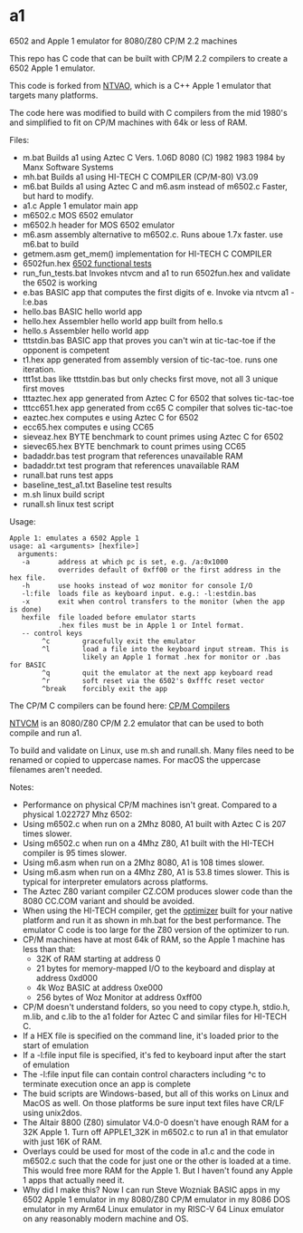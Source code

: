 # a1
6502 and Apple 1 emulator for 8080/Z80 CP/M 2.2 machines

This repo has C code that can be built with CP/M 2.2 compilers to create a 6502 Apple 1 emulator.

This code is forked from [NTVAO](https://github.com/davidly/ntvao), which is a C++ Apple 1 emulator that targets many platforms.

The code here was modified to build with C compilers from the mid 1980's and simplified to fit on CP/M machines with 64k or less of RAM.

Files:

   - m.bat        Builds a1 using Aztec C Vers. 1.06D 8080  (C) 1982 1983 1984 by Manx Software Systems
   - mh.bat       Builds a1 using HI-TECH C COMPILER (CP/M-80) V3.09
   - m6.bat       Builds a1 using Aztec C and m6.asm instead of m6502.c Faster, but hard to modify.
   - a1.c         Apple 1 emulator main app
   - m6502.c      MOS 6502 emulator
   - m6502.h      header for MOS 6502 emulator
   - m6.asm       assembly alternative to m6502.c. Runs aboue 1.7x faster. use m6.bat to build
   - getmem.asm   get_mem() implementation for HI-TECH C COMPILER
   - 6502fun.hex  [6502 functional tests](https://github.com/Klaus2m5/6502_65C02_functional_tests)
   - run_fun_tests.bat Invokes ntvcm and a1 to run 6502fun.hex and validate the 6502 is working
   - e.bas        BASIC app that computes the first digits of e. Invoke via ntvcm a1 -l:e.bas
   - hello.bas    BASIC hello world app
   - hello.hex    Assembler hello world app built from hello.s
   - hello.s      Assembler hello world app
   - tttstdin.bas BASIC app that proves you can't win at tic-tac-toe if the opponent is competent
   - t1.hex       app generated from assembly version of tic-tac-toe. runs one iteration.
   - ttt1st.bas   like tttstdin.bas but only checks first move, not all 3 unique first moves
   - tttaztec.hex app generated from Aztec C for 6502 that solves tic-tac-toe
   - tttcc651.hex app generated from cc65 C compiler that solves tic-tac-toe
   - eaztec.hex   computes e using Aztec C for 6502
   - ecc65.hex    computes e using CC65
   - sieveaz.hex  BYTE benchmark to count primes using Aztec C for 6502
   - sievec65.hex BYTE benchmark to count primes using CC65
   - badaddr.bas  test program that references unavailable RAM
   - badaddr.txt  test program that references  unavailable RAM
   - runall.bat   runs test apps
   - baseline_test_a1.txt Baseline test results
   - m.sh         linux build script
   - runall.sh    linux test script

Usage:

    Apple 1: emulates a 6502 Apple 1
    usage: a1 <arguments> [hexfile>]
      arguments:
       -a       address at which pc is set, e.g. /a:0x1000
                overrides default of 0xff00 or the first address in the hex file.
       -h       use hooks instead of woz monitor for console I/O
       -l:file  loads file as keyboard input. e.g.: -l:estdin.bas
       -x       exit when control transfers to the monitor (when the app is done)
       hexfile  file loaded before emulator starts
                .hex files must be in Apple 1 or Intel format.
       -- control keys
            ^c        gracefully exit the emulator
            ^l        load a file into the keyboard input stream. This is
                      likely an Apple 1 format .hex for monitor or .bas for BASIC
            ^q        quit the emulator at the next app keyboard read
            ^r        soft reset via the 6502's 0xfffc reset vector
            ^break    forcibly exit the app

The CP/M C compilers can be found here: [CP/M Compilers](https://github.com/davidly/cpm_compilers)

[NTVCM](https://github.com/davidly/cpm_compilers) is an 8080/Z80 CP/M 2.2 emulator that can be used to both compile and run a1.

To build and validate on Linux, use m.sh and runall.sh. Many files need to be renamed or copied to uppercase names. For macOS the uppercase filenames aren't needed.

Notes:
  - Performance on physical CP/M machines isn't great. Compared to a physical 1.022727 Mhz 6502:
   - Using m6502.c when run on a 2Mhz 8080, A1 built with Aztec C is 207 times slower.
   - Using m6502.c when run on a 4Mhz Z80, A1 built with the HI-TECH compiler is 95 times slower.
   - Using m6.asm when run on a 2Mhz 8080, A1 is 108 times slower.
   - Using m6.asm when run on a 4Mhz Z80, A1 is 53.8 times slower. This is typical for interpreter emulators across platforms.
  - The Aztec Z80 variant compiler CZ.COM produces slower code than the 8080 CC.COM variant and should be avoided.
  - When using the HI-TECH compiler, get the [optimizer](https://github.com/nikitinprior/doptim) built for your native platform and run it as shown in mh.bat for the best performance. The emulator C code is too large for the Z80 version of the optimizer to run.
  - CP/M machines have at most 64k of RAM, so the Apple 1 machine has less than that:
      - 32K of RAM starting at address 0
      - 21 bytes for memory-mapped I/O to the keyboard and display at address 0xd000
      - 4k Woz BASIC at address 0xe000
      - 256 bytes of Woz Monitor at address 0xff00
  - CP/M doesn't understand folders, so you need to copy ctype.h, stdio.h, m.lib, and c.lib to the a1 folder for Aztec C and similar files for HI-TECH C.
  - If a HEX file is specified on the command line, it's loaded prior to the start of emulation
  - If a -l:file input file is specified, it's fed to keyboard input after the start of emulation
  - The -l:file input file can contain control characters including ^c to terminate execution once an app is complete
  - The buid scripts are Windows-based, but all of this works on Linux and MacOS as well. On those platforms be sure input text files have CR/LF using unix2dos.
  - The Altair 8800 (Z80) simulator V4.0-0 doesn't have enough RAM for a 32K Apple 1. Turn off APPLE1_32K in m6502.c to run a1 in that emulator with just 16K of RAM.
  - Overlays could be used for most of the code in a1.c and the code in m6502.c such that the code for just one or the other is loaded at a time. This would free more RAM for the Apple 1. But I haven't found any Apple 1 apps that actually need it.
  - Why did I make this? Now I can run Steve Wozniak BASIC apps in my 6502 Apple 1 emulator in my 8080/Z80 CP/M emulator in my 8086 DOS emulator in my Arm64 Linux emulator in my RISC-V 64 Linux emulator on any reasonably modern machine and OS.
